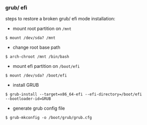 ### grub/ efi

steps to restore a broken grub/ efi mode installation:

- mount root partition on `/mnt`

```shell
$ mount /dev/sda? /mnt
```

- change root base path

```shell
$ arch-chroot /mnt /bin/bash
```

- mount efi partition on `/boot/efi`

```shell
$ mount /dev/sda? /boot/efi
```

- install GRUB

```shell
$ grub-install --target=x86_64-efi --efi-directory=/boot/efi
--bootloader-id=GRUB
```

- generate grub config file

```shell
$ grub-mkconfig -o /boot/grub/grub.cfg
```
